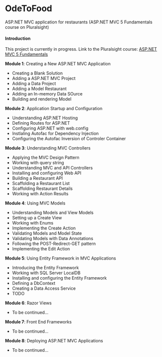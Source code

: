 # OdeToFood
ASP.NET MVC application for restaurants (ASP.NET MVC 5 Fundamentals course on Pluralsight)

#### Introduction
 This project is currently in progress. Link to the Pluralsight course: [ASP.NET MVC 5 Fundamentals](https://www.pluralsight.com/courses/aspdotnet-mvc5-fundamentals "ASP.NET MVC 5 Fundamentals") 

**Module 1**: Creating a New ASP.NET MVC Application
- Creating a Blank Solution
- Adding a ASP.NET MVC Project
- Adding a Data Project
- Adding a Model Restaurant
- Adding an In-memory Data SOurce
- Building and rendering Model

**Module 2**: Application Startup and Configuration
- Understanding ASP.NET Hosting
- Defining Routes for ASP.NET
- Configuring ASP.NET with web.config
- Instlaling Autofac for Dependency Injection
- Configuring the Autofac Inversion of Controler Container

**Module 3**: Understanding MVC Controllers
- Applying the MVC Design Pattern
- Working with query string
- Understanding MVC and API Controllers
- Installing and configuring Web API
- Building a Restaurant API
- Scaffolding a Restaurant List
- Scaffolding Restaurant Details
- Working with Action Results

**Module 4**: Using MVC Models
- Understanding Models and View Models
- Setting up a Create View
- Working with Enums
- Implementing the Create Action
- Validating Models and Model State
- Validating Models with Data Annotations
- Following the POST-Redirect-GET pattern
- Implementing the Edit Action

**Module 5**: Using Entity Framework in MVC Applications
- Introducing the Entity Framework
- Working with SQL Server LocalDB
- Installing and configuring the Entity Framework
- Defining a DbContext
- Creating a Data Access Service
- TODO

**Module 6**: Razor Views
- To be continued... 

**Module 7**: Front End Frameworks
- To be continued... 

**Module 8**: Deploying ASP.NET MVC Applications
- To be continued... 
